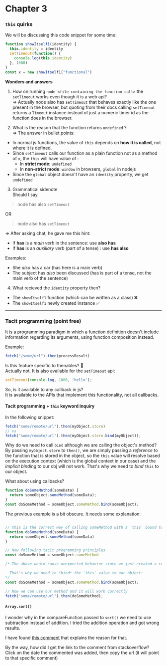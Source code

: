 # Chapter 3 

### `this` quirks
We will be discussing this code snippet for some time: 
```js
function showItself1(identity) {
  this.identity = identity
  setTimeout(function() {
    console.log(this.identity)
  }, 1000)
}
const x = new showItself1("functional")
```

**Wonders and answers**
1. How on running `node <file-containing-the-function-call>` the `setTimeout` works even though it is a web api?  
=> Actually node also has `setTimeout` that behaves exactly like the one present in the browser, but quoting from their docs calling `setTimeout` returns a `Timeout` instance instead of just a numeric timer id as the function does in the browser.

2. What is the reason that the function returns `undefined` ?  
=> The answer in bullet points: 
- In normal js functions, the value of `this` depends on **how it is called**, not where it is defined.
- Since `setTimeout` calls our function as a plain function not as a method of `x`, the `this` will have value of : 
  - In **strict mode**: `undefined`
  - In **non-strict mode**: `window` in browsers, `global` in nodejs
- Since the `global` object doesn't have an `identity` property, we get `undefined`

3. Grammatical sidenote  
Should I say
> node has also `setTimeout`   

OR  

> node also has `setTimeout`

=> After asking chat, he gave me this hint: 
- If **has** is a *main verb* in the sentence: use **also has**
- If **has** is an *auxiliary verb* (part of a tense) : use **has also**

Examples: 
- She *also* has a car (has here is a main verb)
- The subject has *also* been discussed (has is part of a tense, not the main verb of the sentence)

4. What recieved the `identity` property then?
- The `showItself1` function (which can be written as a class) ❌
- The `showItself1` newly created instance ✅
_____
### Tacit programming (point free)
It is a programming paradigm in which a function definition doesn't include information regarding its arguments, using function composition instead.

Example:
```js
fetch("/some/url").then(processResult)
```
Is this feature specific to thenables? 🤔  
Actually not. It is also available for the `setTimeout` api: 
```js
setTimeout(console.log, 1000, 'hello');
```
So, is it available to any callback in js?   
It is available to the APIs that implement this functionality, not all callbacks.

#### Tacit programming + `this` keyword inquiry
In the following snippet: 
```js
fetch("some/remote/url").then(myObject.store)
// vs
fetch("some/remote/url").then(myObject.store.bind(myObject));
```
Why do we need to call `bind` although we are calling the object's method?  
By passing `myObject.store` to `then()`, we are simply passing a *reference* to the function that is stored in the object, so the `this` value will resolve based on the execution context (which is the global context in our case) and the *implicit binding* to our obj will not work.
That's why we need to *bind* `this` to our object.

What about using callbacks?
```js
function doSomeMethod(someData) {
  return someObject.someMethod(someData);
}
const doSomeMethod = someObject.someMethod.bind(someObject);
```
The previous example is a bit obscure. It needs some explanation: 
```js

// this is the correct way of calling someMethod with a `this` bound to someObject
function doSomeMethod(someData) {
  return someObject.someMethod(someData)
}

// Now following tacit programming principles
const doSomeMethod = someObject.someMethod

/* The above would cause unexpected behavior since we just created a reference to the someMethod of someObject, so `this` which won't be bound to someObject but instead will get its value from the calling context .

  That's why we need to *bind* the `this` value to our object: 
*/
const doSomeMethod = someObject.someMethod.bind(someObject);

// Now we can use our method and it will work correctly
fetch("some/remote/url").then(doSomeMethod);
```
#### `Array.sort()`
I wonder why in the compareFunction passed to `sort()` we need to use subtraction instead of addition. I tried the addition operation and got wrong results.

I have found [this comment](https://stackoverflow.com/questions/32704651/difference-between-greater-than-and-subtract-in-javascripts-sort#comment53252912_32704709) that explains the reason for that.

By the way, how did I get the link to the comment from stackoverflow?  
Click on the date the commented was added, then copy the url (it will point to that specific comment)